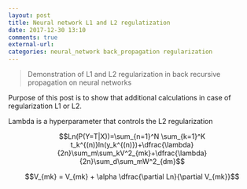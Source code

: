 ```yaml
---
layout: post
title: Neural network L1 and L2 regulatization
date: 2017-12-30 13:10
comments: true
external-url:
categories: neural_network back_propagation regularization
---
```


> Demonstration of L1 and L2 regularization in back recursive propagation on neural networks

Purpose of this post is to show that additional calculations in case of regularization L1 or L2.

Lambda is a hyperparameter that controls the L2 regularization

$$Ln(P(Y=T|X))=\sum_{n=1}^N \sum_{k=1}^K t_k^{(n)}ln(y_k^{(n)})+\dfrac{\lambda}{2n}\sum_m\sum_kV^2_{mk}+\dfrac{\lambda}{2n}\sum_d\sum_mW^2_{dm}$$

$$V_{mk} = V_{mk} + \alpha \dfrac{\partial Ln}{\partial V_{mk}}$$